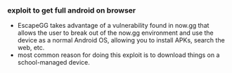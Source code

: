 ### exploit to get full android on browser

* EscapeGG takes advantage of a vulnerability found in now.gg that allows the user to break out of the now.gg environment and use the device as a normal Android OS, allowing you to install APKs, search the web, etc.
* most common reason for doing this exploit is to download things on a school-managed device.
